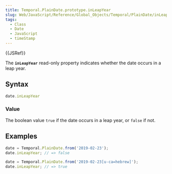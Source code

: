 ```yaml
---
title: Temporal.PlainDate.prototype.inLeapYear
slug: Web/JavaScript/Reference/Global_Objects/Temporal/PlainDate/inLeapYear
tags:
  - Class
  - Date
  - JavaScript
  - timeStamp
---
```

{{JSRef}}

<p class="summary"><span class="seoSummary">The <strong><code>inLeapYear</code></strong> read-only property indicates whether the date occurs in a leap year.</span></p>

## Syntax

```js
date.inLeapYear
```

### Value

The boolean value `true` if the date occurs in a leap year, or `false` if not.

## Examples

```js
date = Temporal.PlainDate.from('2019-02-23');
date.inLeapYear; // => false

date = Temporal.PlainDate.from('2019-02-23[u-ca=hebrew]');
date.inLeapYear; // => true
```
